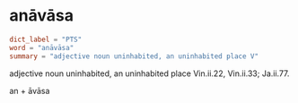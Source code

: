 # anāvāsa

``` toml
dict_label = "PTS"
word = "anāvāsa"
summary = "adjective noun uninhabited, an uninhabited place V"
```

adjective noun uninhabited, an uninhabited place Vin.ii.22, Vin.ii.33; Ja.ii.77.

an \+ āvāsa

